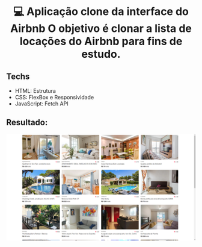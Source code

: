 <h1 align="center">
  💻 Aplicação clone da interface do Airbnb 
     O objetivo é clonar a lista de locações do Airbnb para fins de estudo.
</h1>

## Techs

- HTML: Estrutura
- CSS: FlexBox e Responsividade
- JavaScript: Fetch API


## Resultado:

![Demonstração](https://github.com/lucasfazzib/desafio_quartos_airbnb/blob/master/_assets/airbnb.png?raw=true)


